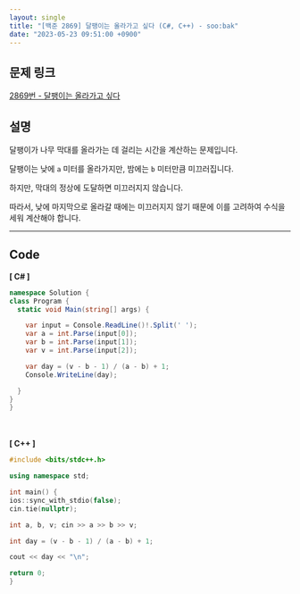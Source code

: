 ```yaml
---
layout: single
title: "[백준 2869] 달팽이는 올라가고 싶다 (C#, C++) - soo:bak"
date: "2023-05-23 09:51:00 +0900"
---
```


## 문제 링크
  [2869번 - 달팽이는 올라가고 싶다](https://www.acmicpc.net/problem/2869)

## 설명
달팽이가 나무 막대를 올라가는 데 걸리는 시간을 계산하는 문제입니다. <br>

달팽이는 낮에 `a` 미터를 올라가지만, 밤에는 `b` 미터만큼 미끄러집니다. <br>

하지만, 막대의 정상에 도달하면 미끄러지지 않습니다. <br>

따라서, 낮에 마지막으로 올라갈 때에는 미끄러지지 않기 때문에 이를 고려하여 수식을 세워 계산해야 합니다. <br>

- - -

## Code
<b>[ C# ] </b>
<br>

  ```c#
namespace Solution {
  class Program {
    static void Main(string[] args) {

      var input = Console.ReadLine()!.Split(' ');
      var a = int.Parse(input[0]);
      var b = int.Parse(input[1]);
      var v = int.Parse(input[2]);

      var day = (v - b - 1) / (a - b) + 1;
      Console.WriteLine(day);

    }
  }
}
  ```
<br><br>
<b>[ C++ ] </b>
<br>

  ```c++
#include <bits/stdc++.h>

using namespace std;

int main() {
  ios::sync_with_stdio(false);
  cin.tie(nullptr);

  int a, b, v; cin >> a >> b >> v;

  int day = (v - b - 1) / (a - b) + 1;

  cout << day << "\n";

  return 0;
}
  ```
